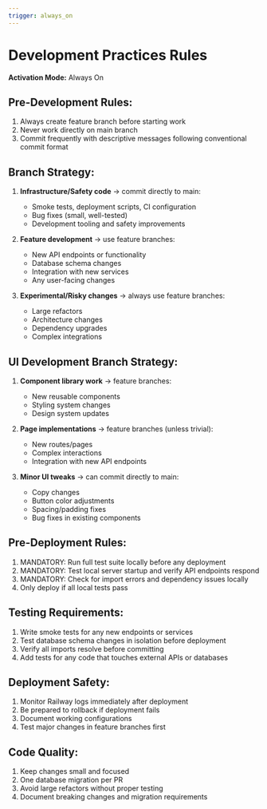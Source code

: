 ```yaml
---
trigger: always_on
---
```


# Development Practices Rules

**Activation Mode:** Always On

## Pre-Development Rules:
1. Always create feature branch before starting work
2. Never work directly on main branch
3. Commit frequently with descriptive messages following conventional commit format

## Branch Strategy:
1. **Infrastructure/Safety code** → commit directly to main:
   - Smoke tests, deployment scripts, CI configuration
   - Bug fixes (small, well-tested)
   - Development tooling and safety improvements

2. **Feature development** → use feature branches:
   - New API endpoints or functionality
   - Database schema changes
   - Integration with new services
   - Any user-facing changes

3. **Experimental/Risky changes** → always use feature branches:
   - Large refactors
   - Architecture changes
   - Dependency upgrades
   - Complex integrations

## UI Development Branch Strategy:
1. **Component library work** → feature branches:
   - New reusable components
   - Styling system changes
   - Design system updates

2. **Page implementations** → feature branches (unless trivial):
   - New routes/pages
   - Complex interactions
   - Integration with new API endpoints

3. **Minor UI tweaks** → can commit directly to main:
   - Copy changes
   - Button color adjustments
   - Spacing/padding fixes
   - Bug fixes in existing components


## Pre-Deployment Rules:
1. MANDATORY: Run full test suite locally before any deployment
2. MANDATORY: Test local server startup and verify API endpoints respond
3. MANDATORY: Check for import errors and dependency issues locally
4. Only deploy if all local tests pass

## Testing Requirements:
1. Write smoke tests for any new endpoints or services
2. Test database schema changes in isolation before deployment
3. Verify all imports resolve before committing
4. Add tests for any code that touches external APIs or databases

## Deployment Safety:
1. Monitor Railway logs immediately after deployment
2. Be prepared to rollback if deployment fails
3. Document working configurations
4. Test major changes in feature branches first

## Code Quality:
1. Keep changes small and focused
2. One database migration per PR
3. Avoid large refactors without proper testing
4. Document breaking changes and migration requirements